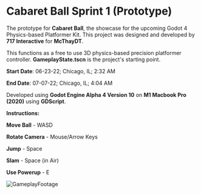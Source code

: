 # Cabaret Ball Sprint 1 (Prototype)

The prototype for **Cabaret Ball**, the showcase for the upcoming Godot 4 Physics-based Platformer Kit. 
This project was designed and developed by **717 Interactive** for **McThayDT**.

This functions as a free to use 3D physics-based precision platformer controller. **GameplayState.tscn** is the project's starting point.

**Start Date**: 06-23-22; Chicago, IL; 2:32 AM

**End Date**: 07-07-22; Chicago, IL; 4:04 AM

Developed using **Godot Engine Alpha 4 Version 10** on **M1 Macbook Pro (2020)** using **GDScript**.



**Instructions:**

**Move Ball** - WASD

**Rotate Camera** - Mouse/Arrow Keys

**Jump** - Space

**Slam** - Space (in Air)

**Use Powerup** - E


![GameplayFootage](https://user-images.githubusercontent.com/107786093/178137514-ac57850b-3306-45ca-ad08-a4827fe15f57.gif)

